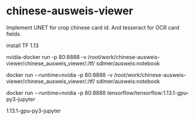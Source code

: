 # chinese-ausweis-viewer
Implement UNET for crop chinese card id. 
And tesseract for OCR card fields.

install TF 1.13

nvidia-docker run -p 80:8888 -v /root/work/chinese-ausweis-viewer/chinese_ausweis_viewer/:/tf/ sdlmer/ausweis:notebook

docker run --runtime=nvidia -p 80:8888 -v /root/work/chinese-ausweis-viewer/chinese_ausweis_viewer/:/tf/ sdlmer/ausweis:notebook

docker run --runtime=nvidia -p 80:8888 tensorflow/tensorflow:1.13.1-gpu-py3-jupyter

1.13.1-gpu-py3-jupyter



